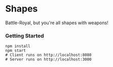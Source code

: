 # Shapes

Battle-Royal, but you're all shapes with weapons!

### Getting Started

```shell
npm install
npm start
# Client runs on http://localhost:8080
# Server runs on http://localhost:3000
```
